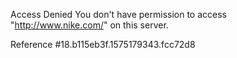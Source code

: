 Access Denied You don't have permission to access "http://www.nike.com/" on this server.

Reference #18.b115eb3f.1575179343.fcc72d8